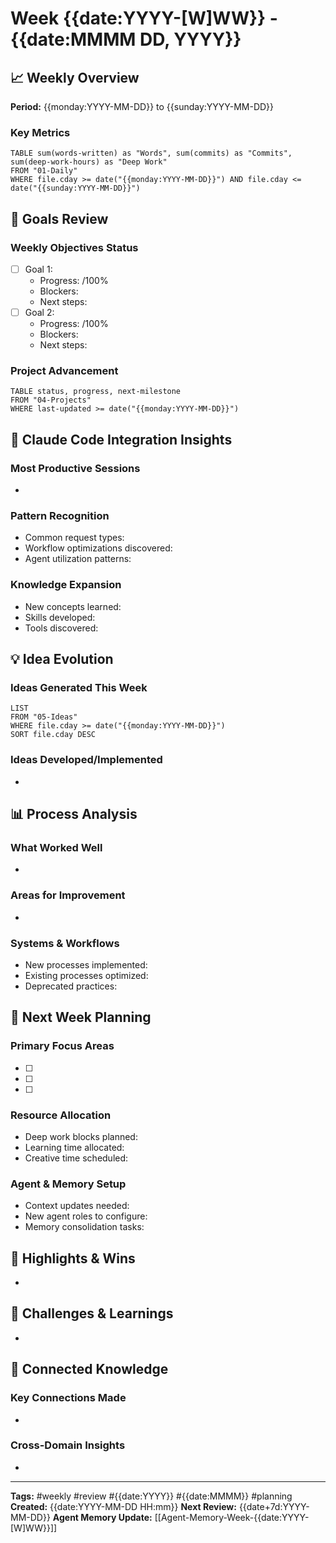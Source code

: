 # Week {{date:YYYY-[W]WW}} - {{date:MMMM DD, YYYY}}

## 📈 Weekly Overview
**Period:** {{monday:YYYY-MM-DD}} to {{sunday:YYYY-MM-DD}}

### Key Metrics
```dataview
TABLE sum(words-written) as "Words", sum(commits) as "Commits", sum(deep-work-hours) as "Deep Work"
FROM "01-Daily"
WHERE file.cday >= date("{{monday:YYYY-MM-DD}}") AND file.cday <= date("{{sunday:YYYY-MM-DD}}")
```

## 🎯 Goals Review
### Weekly Objectives Status
- [ ] Goal 1: 
  - Progress: /100%
  - Blockers:
  - Next steps:
- [ ] Goal 2:
  - Progress: /100%
  - Blockers:
  - Next steps:

### Project Advancement
```dataview
TABLE status, progress, next-milestone
FROM "04-Projects"
WHERE last-updated >= date("{{monday:YYYY-MM-DD}}")
```

## 🧠 Claude Code Integration Insights
### Most Productive Sessions
- 

### Pattern Recognition
- Common request types:
- Workflow optimizations discovered:
- Agent utilization patterns:

### Knowledge Expansion
- New concepts learned:
- Skills developed:
- Tools discovered:

## 💡 Idea Evolution
### Ideas Generated This Week
```dataview
LIST
FROM "05-Ideas"
WHERE file.cday >= date("{{monday:YYYY-MM-DD}}")
SORT file.cday DESC
```

### Ideas Developed/Implemented
- 

## 📊 Process Analysis
### What Worked Well
- 

### Areas for Improvement
- 

### Systems & Workflows
- New processes implemented:
- Existing processes optimized:
- Deprecated practices:

## 🔮 Next Week Planning
### Primary Focus Areas
- [ ] 
- [ ] 
- [ ] 

### Resource Allocation
- Deep work blocks planned:
- Learning time allocated:
- Creative time scheduled:

### Agent & Memory Setup
- Context updates needed:
- New agent roles to configure:
- Memory consolidation tasks:

## 🌟 Highlights & Wins
- 

## 🤔 Challenges & Learnings
- 

## 🔗 Connected Knowledge
### Key Connections Made
- 

### Cross-Domain Insights
- 

---
**Tags:** #weekly #review #{{date:YYYY}} #{{date:MMMM}} #planning
**Created:** {{date:YYYY-MM-DD HH:mm}}
**Next Review:** {{date+7d:YYYY-MM-DD}}
**Agent Memory Update:** [[Agent-Memory-Week-{{date:YYYY-[W]WW}}]]